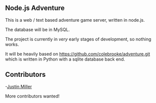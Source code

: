 Node.js Adventure
-----------------

This is a web / text based adventure game server, written in node.js.

The database will be in MySQL.

The project is currently in _very_ early stages of development, so nothing works.

It will be heavily based on https://github.com/colebrooke/adventure.git which is written in Python with a sqlite database back end.

Contributors
------------
-[Justin Miller](http://github.com/colebrooke)

More contributors wanted!


